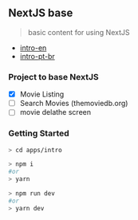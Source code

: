 ## NextJS base

> basic content for using NextJS

- [intro-en](./intro-en.md)
- [intro-pt-br](intro-pt-br.md)

### Project to base NextJS

- [x] Movie Listing
- [ ] Search Movies (themoviedb.org)
- [ ] movie delathe screen

### Getting Started
```sh
> cd apps/intro

> npm i
#or
> yarn

> npm run dev
#or
> yarn dev
```